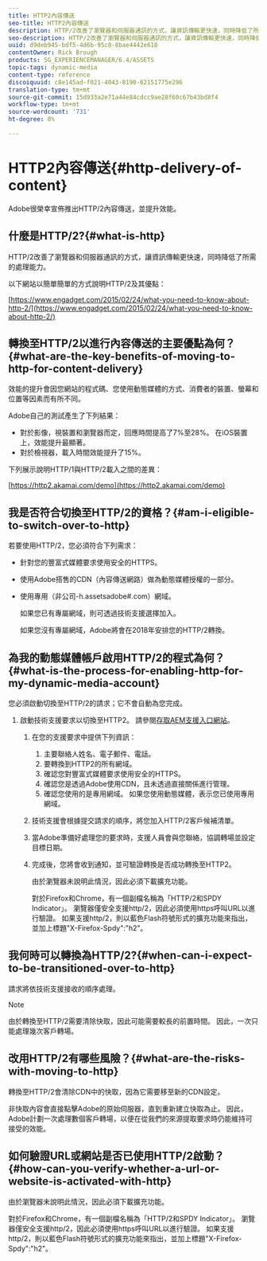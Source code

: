 ```yaml
---
title: HTTP2內容傳送
seo-title: HTTP2內容傳送
description: HTTP/2改善了瀏覽器和伺服器通訊的方式，讓資訊傳輸更快速，同時降低了所需的處理能力。
seo-description: HTTP/2改善了瀏覽器和伺服器通訊的方式，讓資訊傳輸更快速，同時降低了所需的處理能力。
uuid: d9deb945-bdf5-4d6b-95c8-8bae4442e618
contentOwner: Rick Brough
products: SG_EXPERIENCEMANAGER/6.4/ASSETS
topic-tags: dynamic-media
content-type: reference
discoiquuid: c8e145ad-f021-4043-8190-62151775e296
translation-type: tm+mt
source-git-commit: 15d933a2e71a44e84cdcc9ae28f60c67b43bd8f4
workflow-type: tm+mt
source-wordcount: '731'
ht-degree: 0%

---
```



# HTTP2內容傳送{#http-delivery-of-content}

Adobe很榮幸宣佈推出HTTP/2內容傳送，並提升效能。

## 什麼是HTTP/2?{#what-is-http}

HTTP/2改善了瀏覽器和伺服器通訊的方式，讓資訊傳輸更快速，同時降低了所需的處理能力。

以下網站以簡單簡單的方式說明HTTP/2及其優點：

[https://www.engadget.com/2015/02/24/what-you-need-to-know-about-http-2/](https://www.engadget.com/2015/02/24/what-you-need-to-know-about-http-2/)

## 轉換至HTTP/2以進行內容傳送的主要優點為何？{#what-are-the-key-benefits-of-moving-to-http-for-content-delivery}

效能的提升會因您網站的程式碼、您使用動態媒體的方式、消費者的裝置、螢幕和位置等因素而有所不同。

Adobe自己的測試產生了下列結果：

* 對於影像，視裝置和瀏覽器而定，回應時間提高了7%至28%。 在iOS裝置上，效能提升最顯著。
* 對於檢視器，載入時間效能提升了15%。

下列展示說明HTTP/1與HTTP/2載入之間的差異：

[https://http2.akamai.com/demo](https://http2.akamai.com/demo)

## 我是否符合切換至HTTP/2的資格？{#am-i-eligible-to-switch-over-to-http}

若要使用HTTP/2，您必須符合下列需求：

* 針對您的豐富式媒體要求使用安全的HTTPS。
* 使用Adobe搭售的CDN（內容傳送網路）做為動態媒體授權的一部分。
* 使用專用（非公司-h.assetsadobe#.com）網域。

   如果您已有專屬網域，則可透過技術支援選擇加入。

   如果您沒有專屬網域，Adobe將會在2018年安排您的HTTP/2轉換。

## 為我的動態媒體帳戶啟用HTTP/2的程式為何？{#what-is-the-process-for-enabling-http-for-my-dynamic-media-account}

您必須啟動切換至HTTP/2的請求；它不會自動為您完成。

1. 啟動技術支援要求以切換至HTTP2。 請參閱[存取AEM支援入口網站](https://helpx.adobe.com/experience-manager/kb/accessing-aem-support-portal.html)。

   1. 在您的支援要求中提供下列資訊：

      1. 主要聯絡人姓名、電子郵件、電話。
      1. 要轉換到HTTP2的所有網域。
      1. 確認您對豐富式媒體要求使用安全的HTTPS。
      1. 確認您是透過Adobe使用CDN，且未透過直接關係進行管理。
      1. 確認您使用的是專用網域。 如果您使用動態媒體，表示您已使用專用網域。
   1. 技術支援會根據提交請求的順序，將您加入HTTP/2客戶候補清單。
   1. 當Adobe準備好處理您的要求時，支援人員會與您聯絡，協調轉場並設定目標日期。
   1. 完成後，您將會收到通知，並可驗證轉換是否成功轉換至HTTP2。

      由於瀏覽器未說明此情況，因此必須下載擴充功能。

      對於Firefox和Chrome，有一個副檔名稱為「HTTP/2和SPDY Indicator」。 瀏覽器僅安全支援http/2，因此必須使用https呼叫URL以進行驗證。 如果支援http/2，則以藍色Flash符號形式的擴充功能來指出，並加上標題&quot;X-Firefox-Spdy&quot;:&quot;h2&quot;。


## 我何時可以轉換為HTTP/2?{#when-can-i-expect-to-be-transitioned-over-to-http}

請求將依技術支援接收的順序處理。

>[!NOTE]
>
>由於轉換至HTTP/2需要清除快取，因此可能需要較長的前置時間。 因此，一次只能處理幾次客戶轉場。

## 改用HTTP/2有哪些風險？{#what-are-the-risks-with-moving-to-http}

轉換至HTTP/2會清除CDN中的快取，因為它需要移至新的CDN設定。

非快取內容會直接點擊Adobe的原始伺服器，直到重新建立快取為止。 因此，Adobe計劃一次處理數個客戶轉場，以便在從我們的來源提取要求時仍能維持可接受的效能。

## 如何驗證URL或網站是否已使用HTTP/2啟動？{#how-can-you-verify-whether-a-url-or-website-is-activated-with-http}

由於瀏覽器未說明此情況，因此必須下載擴充功能。

對於Firefox和Chrome，有一個副檔名稱為「HTTP/2和SPDY Indicator」。 瀏覽器僅安全支援http/2，因此必須使用https呼叫URL以進行驗證。 如果支援http/2，則以藍色Flash符號形式的擴充功能來指出，並加上標題&quot;X-Firefox-Spdy&quot;:&quot;h2&quot;。
